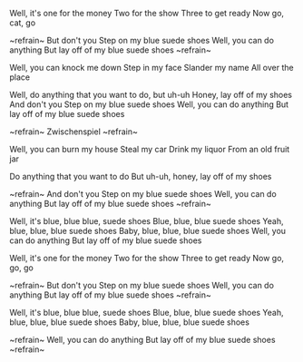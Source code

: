 Well, it's one for the money
Two for the show
Three to get ready
Now go, cat, go

~refrain~
But don't you
Step on my blue suede shoes
Well, you can do anything
But lay off of my blue suede shoes
~refrain~

Well, you can knock me down
Step in my face
Slander my name
All over the place

Well, do anything that you want to do, but uh-uh
Honey, lay off of my shoes
And don't you
Step on my blue suede shoes
Well, you can do anything
But lay off of my blue suede shoes

~refrain~
Zwischenspiel
~refrain~

Well, you can burn my house
Steal my car
Drink my liquor
From an old fruit jar

Do anything that you want to do
But uh-uh, honey, lay off of my shoes

~refrain~
And don't you
Step on my blue suede shoes
Well, you can do anything
But lay off of my blue suede shoes
~refrain~

Well, it's blue, blue blue, suede shoes
Blue, blue, blue suede shoes
Yeah, blue, blue, blue suede shoes
Baby, blue, blue, blue suede shoes
Well, you can do anything
But lay off of my blue suede shoes

Well, it's one for the money
Two for the show
Three to get ready
Now go, go, go

~refrain~
But don't you
Step on my blue suede shoes
Well, you can do anything
But lay off of my blue suede shoes
~refrain~

Well, it's blue, blue blue, suede shoes
Blue, blue, blue suede shoes
Yeah, blue, blue, blue suede shoes
Baby, blue, blue, blue suede shoes

~refrain~
Well, you can do anything
But lay off of my blue suede shoes
~refrain~